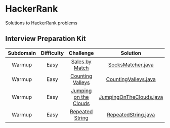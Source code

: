 # HackerRank
Solutions to HackerRank problems

## Interview Preparation Kit
| Subdomain | Difficulty | Challenge | Solution |
|:---------:|:----------:|:---------:|:--------:|
|Warmup|Easy|[Sales by Match](https://www.hackerrank.com/challenges/sock-merchant/problem?h_l=interview&playlist_slugs%5B%5D=interview-preparation-kit&playlist_slugs%5B%5D=warmup)|[SocksMatcher.java](interview-preparation-kit/warm-up/SocksMatcher.java)|
|Warmup|Easy|[Counting Valleys](https://www.hackerrank.com/challenges/counting-valleys/problem?h_l=interview&playlist_slugs%5B%5D%5B%5D=interview-preparation-kit&playlist_slugs%5B%5D%5B%5D=warmup)|[CountingValleys.java](interview-preparation-kit/warm-up/CountingValleys.java)|
|Warmup|Easy|[Jumping on the Clouds](https://www.hackerrank.com/challenges/jumping-on-the-clouds/problem?h_l=interview&playlist_slugs%5B%5D%5B%5D=interview-preparation-kit&playlist_slugs%5B%5D%5B%5D=warmup)|[JumpingOnTheClouds.java](interview-preparation-kit/warm-up/JumpingOnTheClouds.java)|
|Warmup|Easy|[Repeated String](https://www.hackerrank.com/challenges/repeated-string/problem?h_l=interview&playlist_slugs%5B%5D=interview-preparation-kit&playlist_slugs%5B%5D=warmup)|[RepeatedString.java](interview-preparation-kit/warm-up/RepeatedString.java)|
